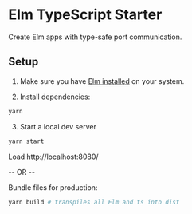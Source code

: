 # Elm TypeScript Starter

Create Elm apps with type-safe port communication.

## Setup

1. Make sure you have [Elm installed](https://guide.elm-lang.org/install.html) on your system.

2. Install dependencies:

```bash
yarn
```

3. Start a local dev server

```bash
yarn start
```

Load http://localhost:8080/

-- OR --

Bundle files for production:

```bash
yarn build # transpiles all Elm and ts into dist
```
